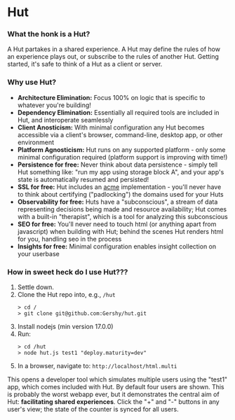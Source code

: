 # Hut

### What the honk is a Hut?

A Hut partakes in a shared experience. A Hut may define the rules of how an experience plays out, or subscribe to the rules of another Hut. Getting started, it's safe to think of a Hut as a client or server.

### Why use Hut?

- **Architecture Elimination:** Focus 100% on logic that is specific to whatever you're building!
- **Dependency Elimination:** Essentially all required tools are included in Hut, and interoperate seamlessly
- **Client Anosticism:** With minimal configuration any Hut becomes accessible via a client's browser, command-line, desktop app, or other environment
- **Platform Agnosticism:** Hut runs on any supported platform - only some minimal configuration required (platform support is improving with time!)
- **Persistence for free:** Never think about data persistence - simply tell Hut something like: "run my app using storage block A", and your app's state is automatically resumed and persisted!
- **SSL for free:** Hut includes an [acme](https://letsencrypt.org/2019/03/11/acme-protocol-ietf-standard.html) implementation - you'll never have to think about certifying ("padlocking") the domains used for your Huts
- **Observability for free:** Huts have a "subconscious", a stream of data representing decisions being made and resource availability; Hut comes with a built-in "therapist", which is a tool for analyzing this subconscious
- **SEO for free:** You'll never need to touch html (or anything apart from javascript) when building with Hut; behind the scenes Hut renders html for you, handling seo in the process
- **Insights for free:** Minimal configuration enables insight collection on your userbase

### How in sweet heck do I use Hut???

1. Settle down.
2. Clone the Hut repo into, e.g., `/hut`
    ```
    > cd /
    > git clone git@github.com:Gershy/hut.git
    ```
3. Install nodejs (min version 17.0.0)
4. Run:
    ```
    > cd /hut
    > node hut.js test1 "deploy.maturity=dev"
    ```
5. In a browser, navigate to: `http://localhost/html.multi`

This opens a developer tool which simulates multiple users using the "test1" app, which comes included with Hut. By default four users are shown. This is probably the worst webapp ever, but it demonstrates the central aim of Hut: **facilitating shared experiences**. Click the "+" and "-" buttons in any user's view; the state of the counter is synced for all users.

